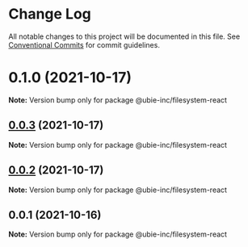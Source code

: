 # Change Log

All notable changes to this project will be documented in this file.
See [Conventional Commits](https://conventionalcommits.org) for commit guidelines.

# 0.1.0 (2021-10-17)

**Note:** Version bump only for package @ubie-inc/filesystem-react





## [0.0.3](https://github.com/capacitor-community/react-hooks/compare/@ubie-inc/filesystem-react@0.0.2...@ubie-inc/filesystem-react@0.0.3) (2021-10-17)

**Note:** Version bump only for package @ubie-inc/filesystem-react





## [0.0.2](https://github.com/capacitor-community/react-hooks/compare/@ubie-inc/filesystem-react@0.0.1...@ubie-inc/filesystem-react@0.0.2) (2021-10-17)

**Note:** Version bump only for package @ubie-inc/filesystem-react





## 0.0.1 (2021-10-16)

**Note:** Version bump only for package @ubie-inc/filesystem-react
